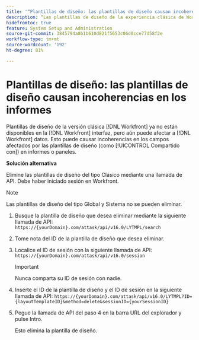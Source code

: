 ```yaml
---
title: '“Plantillas de diseño: las plantillas de diseño causan incoherencias en los informes”'
description: “Las plantillas de diseño de la experiencia clásica de Workfront ya no están disponibles en la interfaz de Workfront, pero pueden afectar a los datos de Workfront. Esto puede causar incoherencias en los campos afectados por las plantillas de diseño (como el campo Compartido con) en los informes o paneles”.
hidefromtoc: true
feature: System Setup and Administration
source-git-commit: 3845794a0b1b610d821f5653c06d0cce77d58f2e
workflow-type: tm+mt
source-wordcount: '192'
ht-degree: 81%

---
```



# Plantillas de diseño: las plantillas de diseño causan incoherencias en los informes

Plantillas de diseño de la versión clásica [!DNL Workfront] ya no están disponibles en la [!DNL Workfront] interfaz, pero aún puede afectar a [!DNL Workfront] datos. Esto puede causar incoherencias en los campos afectados por las plantillas de diseño (como [!UICONTROL Compartido con]) en informes o paneles.

**Solución alternativa**

Elimine las plantillas de diseño del tipo Clásico mediante una llamada de API. Debe haber iniciado sesión en Workfront.

>[!NOTE]
>
>Las plantillas de diseño del tipo Global y Sistema no se pueden eliminar.

1. Busque la plantilla de diseño que desea eliminar mediante la siguiente llamada de API:
   `https://{yourDomain}.com/attask/api/v16.0/LYTMPL/search`
1. Tome nota del ID de la plantilla de diseño que desea eliminar.
1. Localice el ID de sesión con la siguiente llamada de API:
   `https://{yourDomain}.com/attask/api/v16.0/session`

   >[!IMPORTANT]
   >
   >Nunca comparta su ID de sesión con nadie.

1. Inserte el ID de la plantilla de diseño y el ID de sesión en la siguiente llamada de API:
   `https://{yourDomain}.com/attask/api/v16.0/LYTMPL?ID={layoutTemplateID}&method=delete&sessionID={yourSessionID}`
1. Pegue la llamada de API del paso 4 en la barra URL del explorador y pulse Intro.

   Esto elimina la plantilla de diseño.

